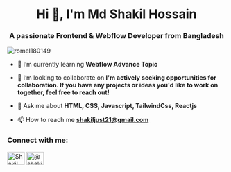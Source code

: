 <h1 align="center">Hi 👋, I'm Md Shakil Hossain</h1>
<h3 align="center">A passionate Frontend & Webflow Developer from Bangladesh</h3>

<p align="left"> <img src="https://komarev.com/ghpvc/?username=romel180149&label=Profile%20views&color=0e75b6&style=flat" alt="romel180149" /> </p>

- 🌱 I’m currently learning **Webflow Advance Topic**

- 👯 I’m looking to collaborate on **I'm actively seeking opportunities for collaboration. If you have any projects or ideas you'd like to work on together, feel free to reach out!**

- 💬 Ask me about **HTML, CSS, Javascript, TailwindCss, Reactjs**

- 📫 How to reach me **shakiljust21@gmail.com**

<h3 align="left">Connect with me:</h3>
<p align="left">
<a href="https://www.linkedin.com/in/hossainshakil/" target="blank"><img align="center" src="https://raw.githubusercontent.com/rahuldkjain/github-profile-readme-generator/master/src/images/icons/Social/linked-in-alt.svg" alt="Shakil Hossain" height="30" width="40" /></a>
<a href="https://www.hackerrank.com/profile/shakiljust20" target="blank"><img align="center" src="https://raw.githubusercontent.com/rahuldkjain/github-profile-readme-generator/master/src/images/icons/Social/hackerrank.svg" alt="@shakiljust20" height="30" width="40" /></a>




